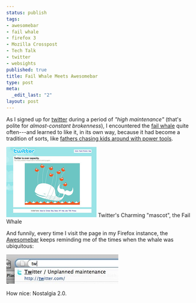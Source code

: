 ```yaml
--- 
status: publish
tags: 
- awesomebar
- fail whale
- firefox 3
- Mozilla Crosspost
- Tech Talk
- twitter
- websights
published: true
title: Fail Whale Meets Awesomebar
type: post
meta: 
  _edit_last: "2"
layout: post
---
```

As I signed up for <a href="http://twitter.com">twitter</a> during a period of <em>"high maintenance"</em> (that's polite for <em>almost-constant brokenness</em>), I encountered the <a href="http://fredericiana.com/2008/07/03/tweeeeet/">fail whale</a> quite often---and learned to like it, in its own way, because it had become a tradition of sorts, like <a href="http://help.com/post/124066-funny-metaphors-used-in-high-school">fathers chasing kids around with power tools</a>.

<div class="img-label">
<img src="/media/wp/2008/07/twitter-site-error.jpg" alt="" title="Twitter Fail Whale" width="240" height="187" class="alignnone size-full wp-image-1324" />
Twitter's Charming "mascot", the Fail Whale
</div>

And funnily, every time I visit the page in my Firefox instance, the <a href="http://blog.mozilla.com/schrep/2007/12/17/firefox-3-beta-2/">Awesomebar</a> keeps reminding me of the times when the whale was ubiquitous:

<img src="/media/wp/2008/09/twitter-unplanned-maintenance.jpg" alt="" title="Twitter: Unplanned Maintenance" width="298" height="78" class="alignnone size-full wp-image-1553" />

How nice: Nostalgia 2.0.
